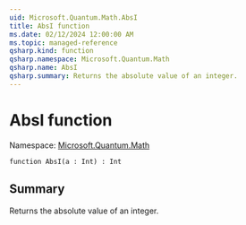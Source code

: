 ```yaml
---
uid: Microsoft.Quantum.Math.AbsI
title: AbsI function
ms.date: 02/12/2024 12:00:00 AM
ms.topic: managed-reference
qsharp.kind: function
qsharp.namespace: Microsoft.Quantum.Math
qsharp.name: AbsI
qsharp.summary: Returns the absolute value of an integer.
---
```


# AbsI function

Namespace: [Microsoft.Quantum.Math](xref:Microsoft.Quantum.Math)

```qsharp
function AbsI(a : Int) : Int
```

## Summary
Returns the absolute value of an integer.
